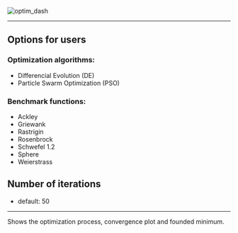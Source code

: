 ![optim_dash](https://github.com/user-attachments/assets/63dcd967-c052-4049-868c-43f02b459612)

---
## Options for users

### Optimization algorithms:
 - Differencial Evolution (DE)
 - Particle Swarm Optimization (PSO)

### Benchmark functions:
 - Ackley
 - Griewank
 - Rastrigin
 - Rosenbrock
 - Schwefel 1.2
 - Sphere
 - Weierstrass

## Number of iterations
  - default: 50

---
Shows the optimization process, convergence plot and founded minimum.
